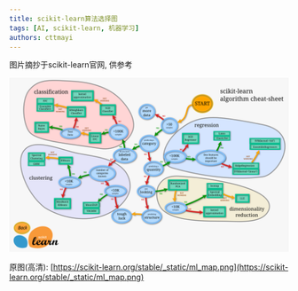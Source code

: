 ```yaml
---
title: scikit-learn算法选择图
tags: [AI, scikit-learn, 机器学习]
authors: cttmayi
---
```


图片摘抄于scikit-learn官网, 供参考

![image](./image-9754e582.png)

原图(高清): [https://scikit-learn.org/stable/_static/ml_map.png](https://scikit-learn.org/stable/_static/ml_map.png)